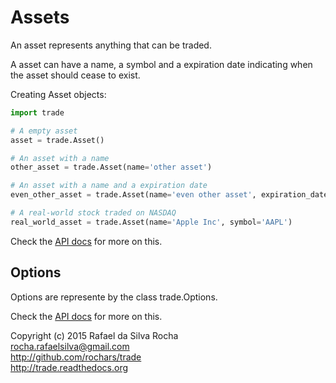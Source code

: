 # Assets

An asset represents anything that can be traded.

A asset can have a name, a symbol and a expiration date indicating when the
asset should cease to exist.

Creating Asset objects:
```python
import trade

# A empty asset
asset = trade.Asset()

# An asset with a name
other_asset = trade.Asset(name='other asset')

# An asset with a name and a expiration date
even_other_asset = trade.Asset(name='even other asset', expiration_date='2015-12-31')

# A real-world stock traded on NASDAQ
real_world_asset = trade.Asset(name='Apple Inc', symbol='AAPL')
```

Check the [API docs](api) for more on this.


## Options
Options are represente by the class trade.Options.

Check the [API docs](api) for more on this.


Copyright (c) 2015 Rafael da Silva Rocha  
rocha.rafaelsilva@gmail.com  
http://github.com/rochars/trade  
http://trade.readthedocs.org  
